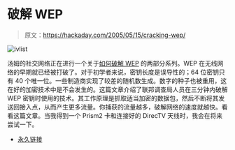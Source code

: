# 破解 WEP

> 原文：<https://hackaday.com/2005/05/15/cracking-wep/>

![ivlist](img/77428e326bbdcc7371d86d7466e9a63c.png)

汤姆的社交网络正在进行一个关于[如何破解 WEP](http://www.mahalo.com/How_to_Secure_Your_WiFi) 的两部分系列。WEP 在无线网络的早期就已经被打破了。对于初学者来说，密钥长度是误导性的；64 位密钥只有 40 个唯一位。一些制造商实现了较差的随机数生成。数字的种子也被重用，这在好的加密技术中是不会发生的。这篇文章介绍了联邦调查局人员在三分钟内破解 WEP 密钥时使用的技术。其工作原理是抓取适当加密的数据包，然后不断将其发送回接入点，从而产生更多流量。你捕获的流量越多，破解网络的速度就越快。看看这篇文章。当我得到一个 Prism2 卡和连接好的 DirecTV 天线时，我会在将来尝试一下。

*   [永久链接](http://www.tomsnetworking.com/Sections-article118.php)